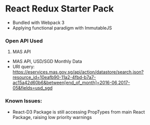 # React Redux Starter Pack

 * Bundled with Webpack 3
 * Applying functional paradigm with ImmutableJS


### Open API Used

1. MAS API
 * MAS API, USD/SGD Monthly Data
 * URI query: https://eservices.mas.gov.sg/api/action/datastore/search.json?resource_id=10eafb90-11a2-4fbd-b7a7-ac15a42d60b6&between[end_of_month]=2016-06,2017-05&fields=usd_sgd


### Known Issues:

* React-D3 Package is still accessing PropTypes from main React Package, raising low priority warnings
